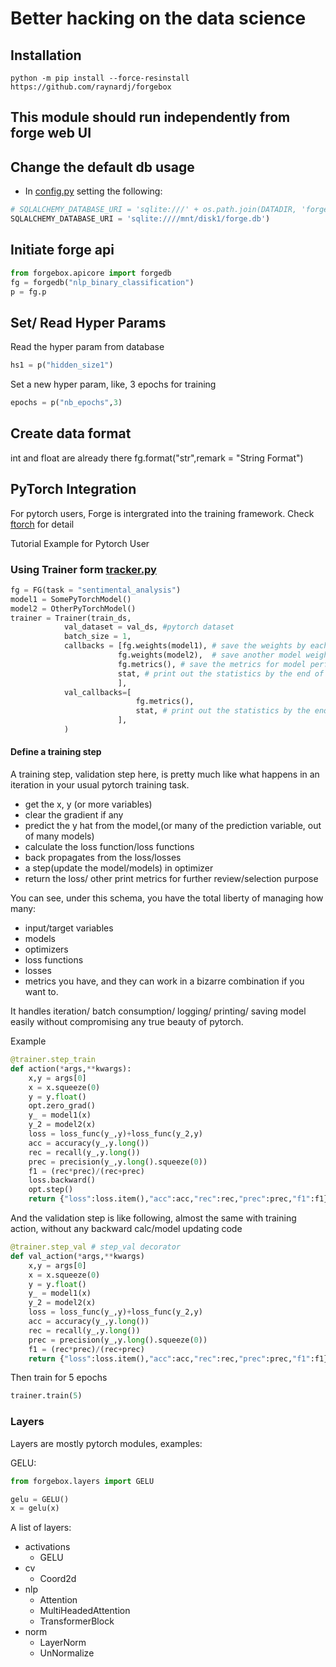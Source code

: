 # Better hacking on the data science

## Installation
```
python -m pip install --force-resinstall  https://github.com/raynardj/forgebox
```

## This module should run independently from forge web UI


## Change the default db usage
* In [config.py](config.py) setting the following:
```python
# SQLALCHEMY_DATABASE_URI = 'sqlite:///' + os.path.join(DATADIR, 'forge.db')
SQLALCHEMY_DATABASE_URI = 'sqlite:////mnt/disk1/forge.db')
```

## Initiate forge api

```python
from forgebox.apicore import forgedb
fg = forgedb("nlp_binary_classification")
p = fg.p
```

## Set/ Read Hyper Params

Read the hyper param from database
```python
hs1 = p("hidden_size1")
```

Set a new hyper param, like, 3 epochs for training
```python
epochs = p("nb_epochs",3)
```

## Create data format

int and float are already there
fg.format("str",remark = "String Format")

## PyTorch Integration
For pytorch users, Forge is intergrated into the training framework. Check [ftorch](ftorch) for detail

Tutorial Example for Pytorch User
### Using Trainer form [tracker.py](tracker.py)

```python
fg = FG(task = "sentimental_analysis")
model1 = SomePyTorchModel()
model2 = OtherPyTorchModel()
trainer = Trainer(train_ds,
            val_dataset = val_ds, #pytorch dataset
            batch_size = 1,
            callbacks = [fg.weights(model1), # save the weights by each epoch end
                        fg.weights(model2),  # save another model weights
                        fg.metrics(), # save the metrics for model performance on this epoch
                        stat, # print out the statistics by the end of each training epoch
                        ],
            val_callbacks=[
                            fg.metrics(),
                            stat, # print out the statistics by the end of each training epoch
                        ],
            )
```
#### Define a training step
A training step, validation step here, is pretty much like what happens in an iteration in your usual pytorch training task.
* get the x, y (or more variables)
* clear the gradient if any
* predict the y hat from the model,(or many of the prediction variable, out of many models)
* calculate the loss function/loss functions
* back propagates from the loss/losses
* a step(update the model/models) in optimizer
* return the loss/ other print metrics for further review/selection purpose

You can see, under this schema, you have the total liberty of managing how many:
* input/target variables
* models
* optimizers
* loss functions
* losses
* metrics
you have, and they can work in a bizarre combination if you want to.

It handles iteration/ batch consumption/ logging/ printing/ saving model easily without compromising any true beauty of pytorch.

Example
```python
@trainer.step_train
def action(*args,**kwargs):
    x,y = args[0]
    x = x.squeeze(0)
    y = y.float()
    opt.zero_grad()
    y_ = model1(x)
    y_2 = model2(x)
    loss = loss_func(y_,y)+loss_func(y_2,y)
    acc = accuracy(y_,y.long())
    rec = recall(y_,y.long())
    prec = precision(y_,y.long().squeeze(0))
    f1 = (rec*prec)/(rec+prec)
    loss.backward()
    opt.step()
    return {"loss":loss.item(),"acc":acc,"rec":rec,"prec":prec,"f1":f1}
```

And the validation step is like following, almost the same with training action, without any backward calc/model updating code
```python
@trainer.step_val # step_val decorator
def val_action(*args,**kwargs)
    x,y = args[0]
    x = x.squeeze(0)
    y = y.float()
    y_ = model1(x)
    y_2 = model2(x)
    loss = loss_func(y_,y)+loss_func(y_2,y)
    acc = accuracy(y_,y.long())
    rec = recall(y_,y.long())
    prec = precision(y_,y.long().squeeze(0))
    f1 = (rec*prec)/(rec+prec)
    return {"loss":loss.item(),"acc":acc,"rec":rec,"prec":prec,"f1":f1}
```

Then train for 5 epochs

``` python
trainer.train(5)
```

### Layers

Layers are mostly pytorch modules, examples:

GELU:
```python
from forgebox.layers import GELU

gelu = GELU()
x = gelu(x)
```

A list of layers:
* activations
    * GELU
* cv
    * Coord2d
* nlp
    * Attention
    * MultiHeadedAttention
    * TransformerBlock
* norm
    * LayerNorm
    * UnNormalize